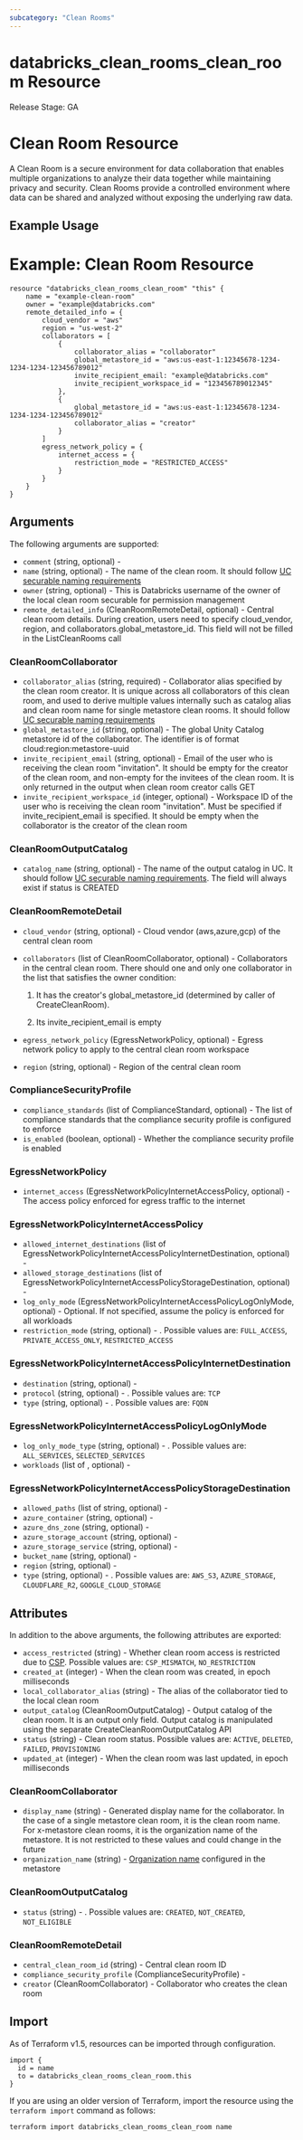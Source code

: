 ```yaml
---
subcategory: "Clean Rooms"
---
```

# databricks_clean_rooms_clean_room Resource
Release Stage: GA

# Clean Room Resource

A Clean Room is a secure environment for data collaboration that enables multiple organizations to analyze their data together while maintaining privacy and security. Clean Rooms provide a controlled environment where data can be shared and analyzed without exposing the underlying raw data.


## Example Usage
# Example: Clean Room Resource

```hcl
resource "databricks_clean_rooms_clean_room" "this" {
    name = "example-clean-room"
    owner = "example@databricks.com"
    remote_detailed_info = {
        cloud_vendor = "aws"
        region = "us-west-2"
        collaborators = [
            {
                collaborator_alias = "collaborator"
                global_metastore_id = "aws:us-east-1:12345678-1234-1234-1234-123456789012"
                invite_recipient_email: "example@databricks.com"
                invite_recipient_workspace_id = "123456789012345"
            },
            {
                global_metastore_id = "aws:us-east-1:12345678-1234-1234-1234-123456789012"
                collaborator_alias = "creator"
            }
        ]
        egress_network_policy = {
            internet_access = {
                restriction_mode = "RESTRICTED_ACCESS"
            }
        }
    }
}
``` 

## Arguments
The following arguments are supported:
* `comment` (string, optional) - 
* `name` (string, optional) - The name of the clean room.
  It should follow [UC securable naming requirements](https://docs.databricks.com/en/data-governance/unity-catalog/index.html#securable-object-naming-requirements)
* `owner` (string, optional) - This is Databricks username of the owner of the local clean room securable for permission management
* `remote_detailed_info` (CleanRoomRemoteDetail, optional) - Central clean room details. During creation, users need to specify
  cloud_vendor, region, and collaborators.global_metastore_id.
  This field will not be filled in the ListCleanRooms call

### CleanRoomCollaborator
* `collaborator_alias` (string, required) - Collaborator alias specified by the clean room creator. It is unique across all collaborators of this clean room, and used to derive
  multiple values internally such as catalog alias and clean room name for single metastore clean rooms.
  It should follow [UC securable naming requirements](https://docs.databricks.com/en/data-governance/unity-catalog/index.html#securable-object-naming-requirements)
* `global_metastore_id` (string, optional) - The global Unity Catalog metastore id of the collaborator. The identifier is of format cloud:region:metastore-uuid
* `invite_recipient_email` (string, optional) - Email of the user who is receiving the clean room "invitation". It should be empty
  for the creator of the clean room, and non-empty for the invitees of the clean room.
  It is only returned in the output when clean room creator calls GET
* `invite_recipient_workspace_id` (integer, optional) - Workspace ID of the user who is receiving the clean room "invitation". Must be specified if
  invite_recipient_email is specified.
  It should be empty when the collaborator is the creator of the clean room

### CleanRoomOutputCatalog
* `catalog_name` (string, optional) - The name of the output catalog in UC.
  It should follow [UC securable naming requirements](https://docs.databricks.com/en/data-governance/unity-catalog/index.html#securable-object-naming-requirements).
  The field will always exist if status is CREATED

### CleanRoomRemoteDetail
* `cloud_vendor` (string, optional) - Cloud vendor (aws,azure,gcp) of the central clean room
* `collaborators` (list of CleanRoomCollaborator, optional) - Collaborators in the central clean room. There should one and only one collaborator
  in the list that satisfies the owner condition:
  
  1. It has the creator's global_metastore_id (determined by caller of CreateCleanRoom).
  
  2. Its invite_recipient_email is empty
* `egress_network_policy` (EgressNetworkPolicy, optional) - Egress network policy to apply to the central clean room workspace
* `region` (string, optional) - Region of the central clean room

### ComplianceSecurityProfile
* `compliance_standards` (list of ComplianceStandard, optional) - The list of compliance standards that the compliance security profile is configured to enforce
* `is_enabled` (boolean, optional) - Whether the compliance security profile is enabled

### EgressNetworkPolicy
* `internet_access` (EgressNetworkPolicyInternetAccessPolicy, optional) - The access policy enforced for egress traffic to the internet

### EgressNetworkPolicyInternetAccessPolicy
* `allowed_internet_destinations` (list of EgressNetworkPolicyInternetAccessPolicyInternetDestination, optional) - 
* `allowed_storage_destinations` (list of EgressNetworkPolicyInternetAccessPolicyStorageDestination, optional) - 
* `log_only_mode` (EgressNetworkPolicyInternetAccessPolicyLogOnlyMode, optional) - Optional. If not specified, assume the policy is enforced for all workloads
* `restriction_mode` (string, optional) - . Possible values are: `FULL_ACCESS`, `PRIVATE_ACCESS_ONLY`, `RESTRICTED_ACCESS`

### EgressNetworkPolicyInternetAccessPolicyInternetDestination
* `destination` (string, optional) - 
* `protocol` (string, optional) - . Possible values are: `TCP`
* `type` (string, optional) - . Possible values are: `FQDN`

### EgressNetworkPolicyInternetAccessPolicyLogOnlyMode
* `log_only_mode_type` (string, optional) - . Possible values are: `ALL_SERVICES`, `SELECTED_SERVICES`
* `workloads` (list of , optional) - 

### EgressNetworkPolicyInternetAccessPolicyStorageDestination
* `allowed_paths` (list of string, optional) - 
* `azure_container` (string, optional) - 
* `azure_dns_zone` (string, optional) - 
* `azure_storage_account` (string, optional) - 
* `azure_storage_service` (string, optional) - 
* `bucket_name` (string, optional) - 
* `region` (string, optional) - 
* `type` (string, optional) - . Possible values are: `AWS_S3`, `AZURE_STORAGE`, `CLOUDFLARE_R2`, `GOOGLE_CLOUD_STORAGE`

## Attributes
In addition to the above arguments, the following attributes are exported:
* `access_restricted` (string) - Whether clean room access is restricted due to [CSP](https://docs.databricks.com/en/security/privacy/security-profile.html). Possible values are: `CSP_MISMATCH`, `NO_RESTRICTION`
* `created_at` (integer) - When the clean room was created, in epoch milliseconds
* `local_collaborator_alias` (string) - The alias of the collaborator tied to the local clean room
* `output_catalog` (CleanRoomOutputCatalog) - Output catalog of the clean room. It is an output only field. Output catalog is manipulated
  using the separate CreateCleanRoomOutputCatalog API
* `status` (string) - Clean room status. Possible values are: `ACTIVE`, `DELETED`, `FAILED`, `PROVISIONING`
* `updated_at` (integer) - When the clean room was last updated, in epoch milliseconds

### CleanRoomCollaborator
* `display_name` (string) - Generated display name for the collaborator. In the case of a single metastore clean room, it is the clean
  room name. For x-metastore clean rooms, it is the organization name of the metastore. It is not restricted to
  these values and could change in the future
* `organization_name` (string) - [Organization name](:method:metastores/list#metastores-delta_sharing_organization_name)
  configured in the metastore

### CleanRoomOutputCatalog
* `status` (string) - . Possible values are: `CREATED`, `NOT_CREATED`, `NOT_ELIGIBLE`

### CleanRoomRemoteDetail
* `central_clean_room_id` (string) - Central clean room ID
* `compliance_security_profile` (ComplianceSecurityProfile) - 
* `creator` (CleanRoomCollaborator) - Collaborator who creates the clean room

## Import
As of Terraform v1.5, resources can be imported through configuration.
```hcl
import {
  id = name
  to = databricks_clean_rooms_clean_room.this
}
```

If you are using an older version of Terraform, import the resource using the `terraform import` command as follows:
```sh
terraform import databricks_clean_rooms_clean_room name
```